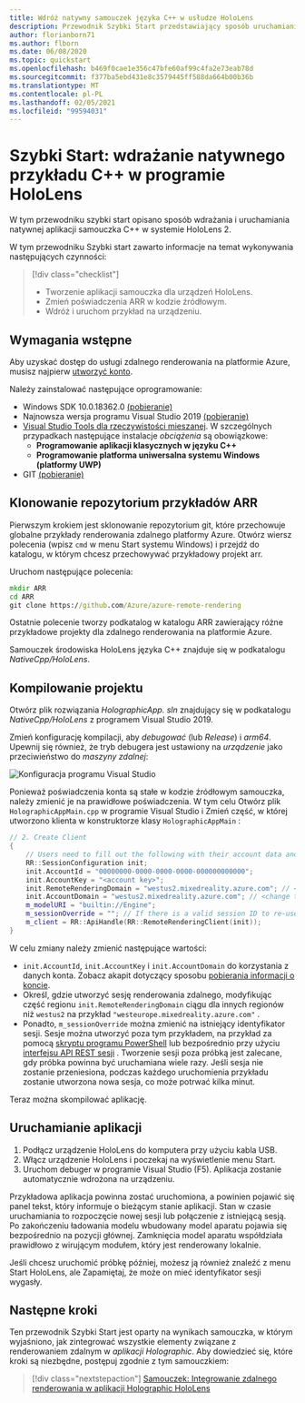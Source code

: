 ```yaml
---
title: Wdróż natywny samouczek języka C++ w usłudze HoloLens
description: Przewodnik Szybki Start przedstawiający sposób uruchamiania natywnego samouczka języka C++ na serwerze HoloLens
author: florianborn71
ms.author: flborn
ms.date: 06/08/2020
ms.topic: quickstart
ms.openlocfilehash: b469f0cae1e356c47bfe60af99c4fa2e73eab78d
ms.sourcegitcommit: f377ba5ebd431e8c3579445ff588da664b00b36b
ms.translationtype: MT
ms.contentlocale: pl-PL
ms.lasthandoff: 02/05/2021
ms.locfileid: "99594031"
---
```

# <a name="quickstart-deploy-native-c-sample-to-hololens"></a>Szybki Start: wdrażanie natywnego przykładu C++ w programie HoloLens

W tym przewodniku szybki start opisano sposób wdrażania i uruchamiania natywnej aplikacji samouczka C++ w systemie HoloLens 2.

W tym przewodniku Szybki start zawarto informacje na temat wykonywania następujących czynności:

> [!div class="checklist"]
>
>* Tworzenie aplikacji samouczka dla urządzeń HoloLens.
>* Zmień poświadczenia ARR w kodzie źródłowym.
>* Wdróż i uruchom przykład na urządzeniu.

## <a name="prerequisites"></a>Wymagania wstępne

Aby uzyskać dostęp do usługi zdalnego renderowania na platformie Azure, musisz najpierw [utworzyć konto](../../../how-tos/create-an-account.md).

Należy zainstalować następujące oprogramowanie:

* Windows SDK 10.0.18362.0 [(pobieranie)](https://developer.microsoft.com/windows/downloads/windows-10-sdk)
* Najnowsza wersja programu Visual Studio 2019 [(pobieranie)](https://visualstudio.microsoft.com/vs/older-downloads/)
* [Visual Studio Tools dla rzeczywistości mieszanej](/windows/mixed-reality/install-the-tools). W szczególnych przypadkach następujące instalacje *obciążenia* są obowiązkowe:
  * **Programowanie aplikacji klasycznych w języku C++**
  * **Programowanie platforma uniwersalna systemu Windows (platformy UWP)**
* GIT [(pobieranie)](https://git-scm.com/downloads)

## <a name="clone-the-arr-samples-repository"></a>Klonowanie repozytorium przykładów ARR

Pierwszym krokiem jest sklonowanie repozytorium git, które przechowuje globalne przykłady renderowania zdalnego platformy Azure. Otwórz wiersz polecenia (wpisz `cmd` w menu Start systemu Windows) i przejdź do katalogu, w którym chcesz przechowywać przykładowy projekt arr.

Uruchom następujące polecenia:

```cmd
mkdir ARR
cd ARR
git clone https://github.com/Azure/azure-remote-rendering
```

Ostatnie polecenie tworzy podkatalog w katalogu ARR zawierający różne przykładowe projekty dla zdalnego renderowania na platformie Azure.

Samouczek środowiska HoloLens języka C++ znajduje się w podkatalogu *NativeCpp/HoloLens*.

## <a name="build-the-project"></a>Kompilowanie projektu

Otwórz plik rozwiązania *HolographicApp. sln* znajdujący się w podkatalogu *NativeCpp/HoloLens* z programem Visual Studio 2019.

Zmień konfigurację kompilacji, aby *debugować* (lub *Release*) i *arm64*. Upewnij się również, że tryb debugera jest ustawiony na *urządzenie* jako przeciwieństwo do *maszyny zdalnej*:

![Konfiguracja programu Visual Studio](media/vs-config-native-cpp-tutorial.png)

Ponieważ poświadczenia konta są stałe w kodzie źródłowym samouczka, należy zmienić je na prawidłowe poświadczenia. W tym celu Otwórz plik `HolographicAppMain.cpp` w programie Visual Studio i Zmień część, w której utworzono klienta w konstruktorze klasy `HolographicAppMain` :

```cpp
// 2. Create Client
{
    // Users need to fill out the following with their account data and model
    RR::SessionConfiguration init;
    init.AccountId = "00000000-0000-0000-0000-000000000000";
    init.AccountKey = "<account key>";
    init.RemoteRenderingDomain = "westus2.mixedreality.azure.com"; // <change to the region that the rendering session should be created in>
    init.AccountDomain = "westus2.mixedreality.azure.com"; // <change to the region the account was created in>
    m_modelURI = "builtin://Engine";
    m_sessionOverride = ""; // If there is a valid session ID to re-use, put it here. Otherwise a new one is created
    m_client = RR::ApiHandle(RR::RemoteRenderingClient(init));
}
```

W celu zmiany należy zmienić następujące wartości:
* `init.AccountId`, `init.AccountKey` i `init.AccountDomain` do korzystania z danych konta. Zobacz akapit dotyczący sposobu [pobierania informacji o koncie](../../../how-tos/create-an-account.md#retrieve-the-account-information).
* Określ, gdzie utworzyć sesję renderowania zdalnego, modyfikując część regionu `init.RemoteRenderingDomain` ciągu dla innych regionów niż `westus2` na przykład `"westeurope.mixedreality.azure.com"` .
* Ponadto, `m_sessionOverride` można zmienić na istniejący identyfikator sesji. Sesje można utworzyć poza tym przykładem, na przykład za pomocą [skryptu programu PowerShell](../../../samples/powershell-example-scripts.md#script-renderingsessionps1) lub bezpośrednio przy użyciu [interfejsu API REST sesji](../../../how-tos/session-rest-api.md#create-a-session) .
Tworzenie sesji poza próbką jest zalecane, gdy próbka powinna być uruchamiana wiele razy. Jeśli sesja nie zostanie przeniesiona, podczas każdego uruchomienia przykładu zostanie utworzona nowa sesja, co może potrwać kilka minut.

Teraz można skompilować aplikację.

## <a name="launch-the-application"></a>Uruchamianie aplikacji

1. Podłącz urządzenie HoloLens do komputera przy użyciu kabla USB.
1. Włącz urządzenie HoloLens i poczekaj na wyświetlenie menu Start.
1. Uruchom debuger w programie Visual Studio (F5). Aplikacja zostanie automatycznie wdrożona na urządzeniu.

Przykładowa aplikacja powinna zostać uruchomiona, a powinien pojawić się panel tekst, który informuje o bieżącym stanie aplikacji. Stan w czasie uruchamiania to rozpoczęcie nowej sesji lub połączenie z istniejącą sesją. Po zakończeniu ładowania modelu wbudowany model aparatu pojawia się bezpośrednio na pozycji głównej. Zamknięcia model aparatu współdziała prawidłowo z wirującym modułem, który jest renderowany lokalnie.

 Jeśli chcesz uruchomić próbkę później, możesz ją również znaleźć z menu Start HoloLens, ale Zapamiętaj, że może on mieć identyfikator sesji wygasły.

## <a name="next-steps"></a>Następne kroki

Ten przewodnik Szybki Start jest oparty na wynikach samouczka, w którym wyjaśniono, jak zintegrować wszystkie elementy związane z renderowaniem zdalnym w *aplikacji Holographic*. Aby dowiedzieć się, które kroki są niezbędne, postępuj zgodnie z tym samouczkiem:

> [!div class="nextstepaction"]
> [Samouczek: Integrowanie zdalnego renderowania w aplikacji Holographic HoloLens](../../../tutorials/native-cpp/hololens/integrate-remote-rendering-into-holographic-app.md)